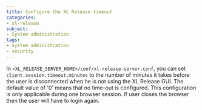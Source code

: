 ```yaml
---
title: Configure the XL Release timeout
categories:
- xl-release
subject:
- System administration
tags:
- system administration
- security
---
```


In `<XL_RELEASE_SERVER_HOME>/conf/xl-release-server.conf`, you can set `client.session.timeout.minutes` to the number of minutes it takes before the user is disconnected when he is not using the XL Release GUI. The default value of '0' means that no time-out is configured. This configuration is only applicable during one browser session. If user closes the browser then the user will have to login again.

